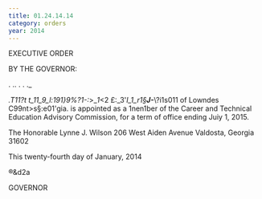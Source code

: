```yaml
---
title: 01.24.14.14
category: orders
year: 2014
---
```

 

EXECUTIVE ORDER

BY THE GOVERNOR:

.  .. .  . ._

___.T11?t t_11_9_l:191}9_%_?1-:_>__1_<2 £:_3'_I_1_r1§__J-___\\?i1s011 of Lowndes C99nt>s§:e01'gia.
is appointed as a 1nen1ber of the Career and Technical Education
Advisory Commission, for a term of office ending Juiy 1, 2015.

The Honorable Lynne J. Wilson
206 West Aiden Avenue
Valdosta, Georgia 31602

This twenty-fourth day of January, 2014

 ®&d2a

GOVERNOR

